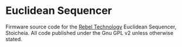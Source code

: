 Euclidean Sequencer
===================

Firmware source code for the [Rebel Technology](http://www.rebeltech.org/) Euclidean Sequencer, Stoicheia.
All code published under the Gnu GPL v2 unless otherwise stated.
